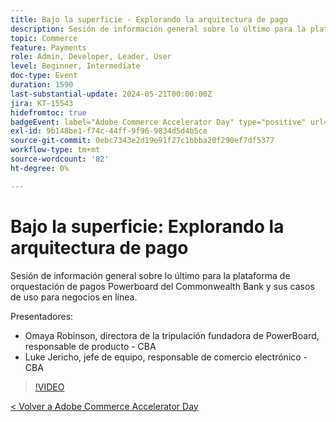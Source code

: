 ```yaml
---
title: Bajo la superficie - Explorando la arquitectura de pago
description: Sesión de información general sobre lo último para la plataforma de orquestación de pagos Powerboard del Commonwealth Bank y sus casos de uso para negocios en línea.
topic: Commerce
feature: Payments
role: Admin, Developer, Leader, User
level: Beginner, Intermediate
doc-type: Event
duration: 1590
last-substantial-update: 2024-05-21T00:00:00Z
jira: KT-15543
hidefromtoc: true
badgeEvent: label="Adobe Commerce Accelerator Day" type="positive" url="https://experienceleague.adobe.com/en/docs/events/apac-commerce-recordings/2024/overview"
exl-id: 9b148be1-f74c-44ff-9f96-9834d5d4b5ce
source-git-commit: 0ebc7343e2d19e91f27c1bbba20f290ef7df5377
workflow-type: tm+mt
source-wordcount: '82'
ht-degree: 0%

---
```


# Bajo la superficie: Explorando la arquitectura de pago

Sesión de información general sobre lo último para la plataforma de orquestación de pagos Powerboard del Commonwealth Bank y sus casos de uso para negocios en línea.

Presentadores:

+ Omaya Robinson, directora de la tripulación fundadora de PowerBoard, responsable de producto - CBA
+ Luke Jericho, jefe de equipo, responsable de comercio electrónico - CBA

>[!VIDEO](https://video.tv.adobe.com/v/3429270/?learn=on)

[&lt; Volver a Adobe Commerce Accelerator Day](./overview.md)
